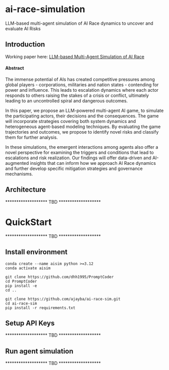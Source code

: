 # ai-race-simulation
LLM-based multi-agent simulation of AI Race dynamics to uncover and evaluate AI Risks

## Introduction
Working paper here: [LLM-based Multi-Agent Simulation of AI Race](https://github.com/ajaybha/ai-race-simulation/blob/main/LLM-based%20Multi-Agent%20Simulation%20of%20AI%20Race.md)

#### Abstract
The immense potential of AIs has created competitive pressures among global players - corporations, militaries and nation states - contending for power and influence. This leads to escalation dynamics where each actor responds to others raising the stakes of a crisis or conflict, ultimately leading to an uncontrolled spiral and dangerous outcomes.

In this paper, we propose an LLM-powered multi-agent AI game, to simulate the participating actors, their decisions and the consequences. The game will incorporate strategies covering both system dynamics and heterogeneous agent-based modeling techniques. By evaluating the game trajectories and outcomes, we propose to identify novel risks and classify them for further analysis.

In these simulations, the emergent interactions among agents also offer a novel perspective for examining the triggers and conditions that lead to escalations and risk realization. Our findings will offer data-driven and AI-augmented insights that can inform how we approach AI Race dynamics and further develop specific mitigation strategies and governance mechanisms.

## Architecture
******************* TBD *******************

# QuickStart
******************* TBD *******************

## Install environment
```
conda create --name aisim python >=3.12
conda activate aisim

git clone https://github.com/dhh1995/PromptCoder
cd PromptCoder
pip install -e
cd ..

git clone https://github.com/ajayba/ai-race-sim.git
cd ai-race-sim
pip install -r requirements.txt
```

## Setup API Keys
******************* TBD *******************

## Run agent simulation
******************* TBD *******************
